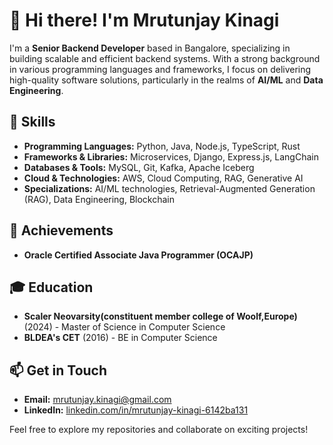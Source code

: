 # 👋 Hi there! I'm Mrutunjay Kinagi

I'm a **Senior Backend Developer** based in Bangalore, specializing in building scalable and efficient backend systems. With a strong background in various programming languages and frameworks, I focus on delivering high-quality software solutions, particularly in the realms of **AI/ML** and **Data Engineering**. 

## 🚀 Skills

- **Programming Languages:** Python, Java, Node.js, TypeScript, Rust
- **Frameworks & Libraries:** Microservices, Django, Express.js, LangChain
- **Databases & Tools:** MySQL, Git, Kafka, Apache Iceberg
- **Cloud & Technologies:** AWS, Cloud Computing, RAG, Generative AI
- **Specializations:** AI/ML technologies, Retrieval-Augmented Generation (RAG), Data Engineering, Blockchain 

## 🌟 Achievements
- **Oracle Certified Associate Java Programmer (OCAJP)**

## 🎓 Education
- **Scaler Neovarsity(constituent member college of Woolf,Europe)** (2024) - Master of Science in Computer Science 
- **BLDEA's CET** (2016) - BE in Computer Science

## 📫 Get in Touch
- **Email:** [mrutunjay.kinagi@gmail.com](mailto:mrutunjay.kinagi@gmail.com)
- **LinkedIn:** [linkedin.com/in/mrutunjay-kinagi-6142ba131](https://www.linkedin.com/in/mrutunjay-kinagi-6142ba131/)

Feel free to explore my repositories and collaborate on exciting projects! 

